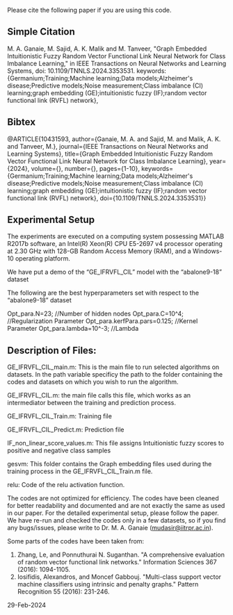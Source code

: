 Please cite the following paper if you are using this code.

Simple Citation
---------------
M. A. Ganaie, M. Sajid, A. K. Malik and M. Tanveer, "Graph Embedded Intuitionistic Fuzzy Random Vector Functional Link Neural Network for Class Imbalance Learning," in IEEE Transactions on Neural Networks and Learning Systems, doi: 10.1109/TNNLS.2024.3353531.
keywords: {Germanium;Training;Machine learning;Data models;Alzheimer's disease;Predictive models;Noise measurement;Class imbalance (CI) learning;graph embedding (GE);intuitionistic fuzzy (IF);random vector functional link (RVFL) network},


Bibtex
------

@ARTICLE{10431593,
  author={Ganaie, M. A. and Sajid, M. and Malik, A. K. and Tanveer, M.},
  journal={IEEE Transactions on Neural Networks and Learning Systems}, 
  title={Graph Embedded Intuitionistic Fuzzy Random Vector Functional Link Neural Network for Class Imbalance Learning}, 
  year={2024},
  volume={},
  number={},
  pages={1-10},
  keywords={Germanium;Training;Machine learning;Data models;Alzheimer's disease;Predictive models;Noise measurement;Class imbalance (CI) learning;graph embedding (GE);intuitionistic fuzzy (IF);random vector functional link (RVFL) network},
  doi={10.1109/TNNLS.2024.3353531}}

Experimental Setup
------------------

The experiments are executed on a computing system possessing MATLAB R2017b software, an Intel(R) Xeon(R) CPU E5-2697 v4 processor operating at 2.30 GHz with 128-GB Random Access Memory (RAM), and a Windows-10 operating platform.

We have put a demo of the “GE_IFRVFL_CIL” model with the “abalone9-18” dataset 

The following are the best hyperparameters set with respect to the “abalone9-18” dataset 

Opt_para.N=23; //Number of hidden nodes
Opt_para.C=10^4; //Regularization Parameter
Opt_para.kerfPara.pars=0.125; //Kernel Parameter
Opt_para.lambda=10^-3; //Lambda

Description of Files:
---------------------
GE_IFRVFL_CIL_main.m: This is the main file to run selected algorithms on datasets. In the path variable specificy the path to the folder containing the codes and datasets on which you wish to run the algorithm. 

GE_IFRVFL_CIL.m: the main file calls this file, which works as an intermediator between the training and prediction process.

GE_IFRVFL_CIL_Train.m: Training file

GE_IFRVFL_CIL_Predict.m: Prediction file

IF_non_linear_score_values.m: This file assigns Intuitionistic fuzzy scores to positive and negative class samples

gesvm: This folder contains the Graph embedding files used during the training process in the GE_IFRVFL_CIL_Train.m file.

relu: Code of the relu activation function.

The codes are not optimized for efficiency. The codes have been cleaned for better readability and documented and are not exactly the same as used in our paper. For the detailed experimental setup, please follow the paper. We have re-run and checked the codes only in a few datasets, so if you find any bugs/issues, please write to Dr. M. A. Ganaie (mudasir@iitrpr.ac.in).


Some parts of the codes have been taken from:
1. Zhang, Le, and Ponnuthurai N. Suganthan. "A comprehensive evaluation of random vector functional link networks." Information Sciences 367 (2016): 1094-1105.
2. Iosifidis, Alexandros, and Moncef Gabbouj. "Multi-class support vector machine classifiers using intrinsic and penalty graphs." Pattern Recognition 55 (2016): 231-246.

29-Feb-2024

